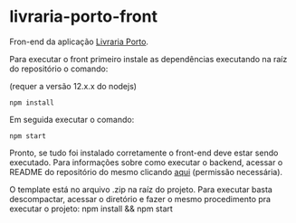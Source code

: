 # livraria-porto-front

Fron-end da aplicação [Livraria Porto](https://github.com/avdLuna/livraria-porto).

Para executar o front primeiro instale as dependências executando na raíz do repositório o comando:

(requer a versão 12.x.x do nodejs)

```
npm install
```

Em seguida executar o comando:

```
npm start
```

Pronto, se tudo foi instalado corretamente o front-end deve estar sendo executado. Para informações sobre como executar o backend, acessar o README do repositório do mesmo clicando [aqui](https://github.com/avdLuna/livraria-porto) (permissão necessária).

O template está no arquivo .zip na raíz do projeto. Para executar basta descompactar, acessar o diretório e fazer o mesmo procedimento pra executar o projeto: npm install && npm start
